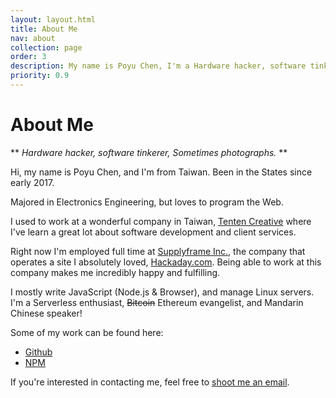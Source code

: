 ```yaml
---
layout: layout.html
title: About Me
nav: about
collection: page
order: 3
description: My name is Poyu Chen, I'm a Hardware hacker, software tinkerer, Sometimes photographs.
priority: 0.9
---
```


# About Me

** *Hardware hacker, software tinkerer, Sometimes photographs.* **

Hi, my name is Poyu Chen, and I'm from Taiwan. Been in the States since early 2017.

Majored in Electronics Engineering, but loves to program the Web.

I used to work at a wonderful company in Taiwan, [Tenten Creative](https://tenten.co) where I've learn a great lot about software development and client services.

Right now I'm employed full time at [Supplyframe Inc.](https://supplyframe.com/), the company that operates a site I absolutely loved, [Hackaday.com](https://hackaday.com/). Being able to work at this company makes me incredibly happy and fulfilling.

I mostly write JavaScript (Node.js & Browser), and manage Linux servers. I'm a Serverless enthusiast, ~~Bitcoin~~ Ethereum evangelist, and Mandarin Chinese speaker!

Some of my work can be found here:

* [Github](https://github.com/applefreak/)
* [NPM](https://www.npmjs.com/~poyu)

If you're interested in contacting me, feel free to [shoot me an email](mailto:me@poyu.xyz).
